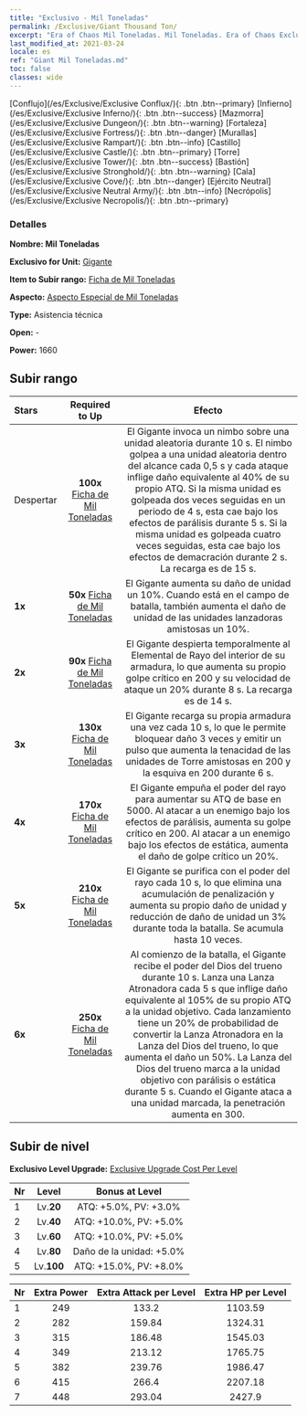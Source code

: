 ```yaml
---
title: "Exclusivo - Mil Toneladas"
permalink: /Exclusive/Giant Thousand Ton/
excerpt: "Era of Chaos Mil Toneladas. Mil Toneladas. Era of Chaos Exclusivo Mil Toneladas. Gigante Exclusivo."
last_modified_at: 2021-03-24
locale: es
ref: "Giant Mil Toneladas.md"
toc: false
classes: wide
---
```

 [Conflujo](/es/Exclusive/Exclusive Conflux/){: .btn .btn--primary} [Infierno](/es/Exclusive/Exclusive Inferno/){: .btn .btn--success} [Mazmorra](/es/Exclusive/Exclusive Dungeon/){: .btn .btn--warning} [Fortaleza](/es/Exclusive/Exclusive Fortress/){: .btn .btn--danger} [Murallas](/es/Exclusive/Exclusive Rampart/){: .btn .btn--info} [Castillo](/es/Exclusive/Exclusive Castle/){: .btn .btn--primary} [Torre](/es/Exclusive/Exclusive Tower/){: .btn .btn--success} [Bastión](/es/Exclusive/Exclusive Stronghold/){: .btn .btn--warning} [Cala](/es/Exclusive/Exclusive Cove/){: .btn .btn--danger} [Ejército Neutral](/es/Exclusive/Exclusive Neutral Army/){: .btn .btn--info} [Necrópolis](/es/Exclusive/Exclusive Necropolis/){: .btn .btn--primary} 

### Detalles
 **Nombre: Mil Toneladas** 

 **Exclusivo for Unit:** [Gigante](/es/units/Giant/) 

 **Item to Subir rango:** [Ficha de Mil Toneladas](/es/Items/con_988/)

 **Aspecto:** [Aspecto Especial de Mil Toneladas](/es/Items/con_656/)

 **Type:** Asistencia técnica

 **Open:** -

 **Power:** 1660

## Subir rango

  |     Stars    |  Required to Up | Efecto |
  |:-------------|:---------------:|:---------------:|
  |  Despertar  | **100x** [Ficha de Mil Toneladas](/es/Items/con_988/) | El Gigante invoca un nimbo sobre una unidad aleatoria durante 10 s. El nimbo golpea a una unidad aleatoria dentro del alcance cada 0,5 s y cada ataque inflige daño equivalente al 40% de su propio ATQ. Si la misma unidad es golpeada dos veces seguidas en un periodo de 4 s, esta cae bajo los efectos de parálisis durante 5 s. Si la misma unidad es golpeada cuatro veces seguidas, esta cae bajo los efectos de demacración durante 2 s. La recarga es de 15 s. |
  | **1x** <i class="fas fa-star"/> | **50x** [Ficha de Mil Toneladas](/es/Items/con_988/) | El Gigante aumenta su daño de unidad un 10%. Cuando está en el campo de batalla, también aumenta el daño de unidad de las unidades lanzadoras amistosas un 10%. |
  | **2x** <i class="fas fa-star"/> | **90x** [Ficha de Mil Toneladas](/es/Items/con_988/) | El Gigante despierta temporalmente al Elemental de Rayo del interior de su armadura, lo que aumenta su propio golpe crítico en 200 y su velocidad de ataque un 20% durante 8 s. La recarga es de 14 s. |
  | **3x** <i class="fas fa-star"/> | **130x** [Ficha de Mil Toneladas](/es/Items/con_988/) | El Gigante recarga su propia armadura una vez cada 10 s, lo que le permite bloquear daño 3 veces y emitir un pulso que aumenta la tenacidad de las unidades de Torre amistosas en 200 y la esquiva en 200 durante 6 s. |
  | **4x** <i class="fas fa-star"/> | **170x** [Ficha de Mil Toneladas](/es/Items/con_988/) | El Gigante empuña el poder del rayo para aumentar su ATQ de base en 5000. Al atacar a un enemigo bajo los efectos de parálisis, aumenta su golpe crítico en 200. Al atacar a un enemigo bajo los efectos de estática, aumenta el daño de golpe crítico un 20%. |
  | **5x** <i class="fas fa-star"/> | **210x** [Ficha de Mil Toneladas](/es/Items/con_988/) | El Gigante se purifica con el poder del rayo cada 10 s, lo que elimina una acumulación de penalización y aumenta su propio daño de unidad y reducción de daño de unidad un 3% durante toda la batalla. Se acumula hasta 10 veces. |
  | **6x** <i class="fas fa-star"/> | **250x** [Ficha de Mil Toneladas](/es/Items/con_988/) | Al comienzo de la batalla, el Gigante recibe el poder del Dios del trueno durante 10 s. Lanza una Lanza Atronadora cada 5 s que inflige daño equivalente al 105% de su propio ATQ a la unidad objetivo. Cada lanzamiento tiene un 20% de probabilidad de convertir la Lanza Atronadora en la Lanza del Dios del trueno, lo que aumenta el daño un 50%. La Lanza del Dios del trueno marca a la unidad objetivo con parálisis o estática durante 5 s. Cuando el Gigante ataca a una unidad marcada, la penetración aumenta en 300. |


## Subir de nivel
 **Exclusivo Level Upgrade:** [Exclusive Upgrade Cost Per Level](/Exclusive/ExclusiveUpgradeCostPerLevel/)

  |  Nr  |   Level  | Bonus at Level |
  |:-----|:--------:|:--------------:|
  | 1 | Lv.**20** | ATQ: +5.0%, PV: +3.0% |
  | 2 | Lv.**40** | ATQ: +10.0%, PV: +5.0% |
  | 3 | Lv.**60** | ATQ: +10.0%, PV: +5.0% |
  | 4 | Lv.**80** | Daño de la unidad: +5.0% |
  | 5 | Lv.**100** | ATQ: +15.0%, PV: +8.0% |


  |  Nr  |  Extra Power | Extra Attack per Level | Extra HP per Level |
  |:-----|:--------:|:--------:|:--------:|
  | 1 | 249 | 133.2 | 1103.59 |
  | 2 | 282 | 159.84 | 1324.31 |
  | 3 | 315 | 186.48 | 1545.03 |
  | 4 | 349 | 213.12 | 1765.75 |
  | 5 | 382 | 239.76 | 1986.47 |
  | 6 | 415 | 266.4 | 2207.18 |
  | 7 | 448 | 293.04 | 2427.9 |


